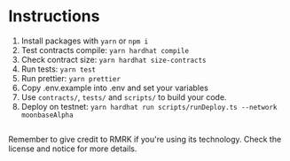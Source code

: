 # Instructions

1. Install packages with `yarn` or `npm i`
2. Test contracts compile: `yarn hardhat compile`
3. Check contract size: `yarn hardhat size-contracts`
4. Run tests: `yarn test`
5. Run prettier: `yarn prettier`
6. Copy .env.example into .env and set your variables
7. Use `contracts/`, `tests/` and `scripts/` to build your code.
8. Deploy on testnet: `yarn hardhat run scripts/runDeploy.ts --network moonbaseAlpha`
   ```

Remember to give credit to RMRK if you're using its technology. Check the license and notice for more details.
